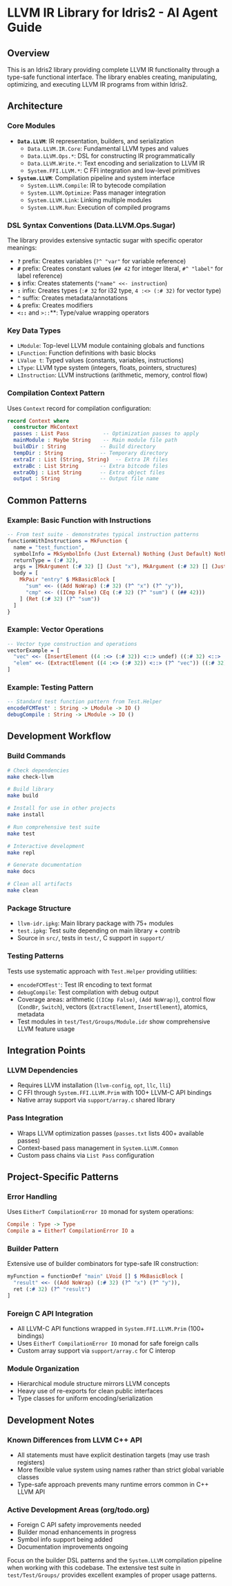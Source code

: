 # LLVM IR Library for Idris2 - AI Agent Guide

## Overview
This is an Idris2 library providing complete LLVM IR functionality through a type-safe functional interface. The library enables creating, manipulating, optimizing, and executing LLVM IR programs from within Idris2.

## Architecture

### Core Modules
- **`Data.LLVM`**: IR representation, builders, and serialization
  - `Data.LLVM.IR.Core`: Fundamental LLVM types and values
  - `Data.LLVM.Ops.*`: DSL for constructing IR programmatically
  - `Data.LLVM.Write.*`: Text encoding and serialization to LLVM IR
  - `System.FFI.LLVM.*`: C FFI integration and low-level primitives
- **`System.LLVM`**: Compilation pipeline and system interface
  - `System.LLVM.Compile`: IR to bytecode compilation
  - `System.LLVM.Optimize`: Pass manager integration 
  - `System.LLVM.Link`: Linking multiple modules
  - `System.LLVM.Run`: Execution of compiled programs

### DSL Syntax Conventions (Data.LLVM.Ops.Sugar)
The library provides extensive syntactic sugar with specific operator meanings:
- **`?`** prefix: Creates variables (`?^ "var"` for variable reference)
- **`#`** prefix: Creates constant values (`## 42` for integer literal, `#^ "label"` for label reference)
- **`$`** infix: Creates statements (`"name" <<- instruction`)
- **`:`** infix: Creates types (`:# 32` for i32 type, `4 :<> (:# 32)` for vector type)
- **`^`** suffix: Creates metadata/annotations
- **`&`** prefix: Creates modifiers
- **`<::`** and `>::`**: Type/value wrapping operators

### Key Data Types
- `LModule`: Top-level LLVM module containing globals and functions
- `LFunction`: Function definitions with basic blocks
- `LValue t`: Typed values (constants, variables, instructions)
- `LType`: LLVM type system (integers, floats, pointers, structures)
- `LInstruction`: LLVM instructions (arithmetic, memory, control flow)

### Compilation Context Pattern
Uses `Context` record for compilation configuration:
```idris
record Context where
  constructor MkContext
  passes : List Pass           -- Optimization passes to apply
  mainModule : Maybe String    -- Main module file path
  buildDir : String           -- Build directory
  tempDir : String            -- Temporary directory
  extraIr : List (String, String)  -- Extra IR files
  extraBc : List String       -- Extra bitcode files
  extraObj : List String      -- Extra object files  
  output : String             -- Output file name
```

## Common Patterns

### Example: Basic Function with Instructions
```idris
-- From test suite - demonstrates typical instruction patterns
functionWithInstructions = MkFunction {
  name = "test_function",
  symbolInfo = MkSymbolInfo (Just External) Nothing (Just Default) Nothing,
  returnType = (:# 32),
  args = [MkArgument (:# 32) [] (Just "x"), MkArgument (:# 32) [] (Just "y")],
  body = [
    MkPair "entry" $ MkBasicBlock [
      "sum" <<- ((Add NoWrap) (:# 32) (?^ "x") (?^ "y")),
      "cmp" <<- ((ICmp False) CEq (:# 32) (?^ "sum") ( (## 42)))
    ] (Ret (:# 32) (?^ "sum"))
  ]
}
```

### Example: Vector Operations
```idris
-- Vector type construction and operations
vectorExample = [
  "vec" <<- (InsertElement ((4 :<> (:# 32)) <::> undef) ((:# 32) <::> ( (## 1))) ((:# 32) <::> ( (## 0)))),
  "elem" <<- (ExtractElement ((4 :<> (:# 32)) <::> (?^ "vec")) ((:# 32) <::> ( (## 2))))
]
```

### Example: Testing Pattern  
```idris
-- Standard test function pattern from Test.Helper
encodeFCMTest' : String -> LModule -> IO ()
debugCompile : String -> LModule -> IO ()
```

## Development Workflow

### Build Commands
```bash
# Check dependencies
make check-llvm

# Build library
make build

# Install for use in other projects  
make install

# Run comprehensive test suite
make test

# Interactive development
make repl

# Generate documentation
make docs

# Clean all artifacts
make clean
```

### Package Structure
- `llvm-idr.ipkg`: Main library package with 75+ modules
- `test.ipkg`: Test suite depending on main library + contrib
- Source in `src/`, tests in `test/`, C support in `support/`

### Testing Patterns
Tests use systematic approach with `Test.Helper` providing utilities:
- `encodeFCMTest'`: Test IR encoding to text format
- `debugCompile`: Test compilation with debug output  
- Coverage areas: arithmetic (`(ICmp False)`, `(Add NoWrap)`), control flow (`CondBr`, `Switch`), vectors (`ExtractElement`, `InsertElement`), atomics, metadata
- Test modules in `test/Test/Groups/Module.idr` show comprehensive LLVM feature usage

## Integration Points

### LLVM Dependencies
- Requires LLVM installation (`llvm-config`, `opt`, `llc`, `lli`)
- C FFI through `System.FFI.LLVM.Prim` with 100+ LLVM-C API bindings
- Native array support via `support/array.c` shared library

### Pass Integration
- Wraps LLVM optimization passes (`passes.txt` lists 400+ available passes)
- Context-based pass management in `System.LLVM.Common`
- Custom pass chains via `List Pass` configuration

## Project-Specific Patterns

### Error Handling
Uses `EitherT CompilationError IO` monad for system operations:
```idris
Compile : Type -> Type
Compile a = EitherT CompilationError IO a
```

### Builder Pattern
Extensive use of builder combinators for type-safe IR construction:
```idris
myFunction = functionDef "main" LVoid [] $ MkBasicBlock [
  "result" <<- ((Add NoWrap) (:# 32) (?^ "x") (?^ "y")),
  ret (:# 32) (?^ "result")
]
```

### Foreign C API Integration
- All LLVM-C API functions wrapped in `System.FFI.LLVM.Prim` (100+ bindings)
- Uses `EitherT CompilationError IO` monad for safe foreign calls
- Custom array support via `support/array.c` for C interop

### Module Organization
- Hierarchical module structure mirrors LLVM concepts
- Heavy use of re-exports for clean public interfaces  
- Type classes for uniform encoding/serialization

## Development Notes

### Known Differences from LLVM C++ API
- All statements must have explicit destination targets (may use trash registers)
- More flexible value system using names rather than strict global variable classes
- Type-safe approach prevents many runtime errors common in C++ LLVM API

### Active Development Areas (org/todo.org)
- Foreign C API safety improvements needed
- Builder monad enhancements in progress
- Symbol info support being added
- Documentation improvements ongoing

Focus on the builder DSL patterns and the `System.LLVM` compilation pipeline when working with this codebase. The extensive test suite in `test/Test/Groups/` provides excellent examples of proper usage patterns.
